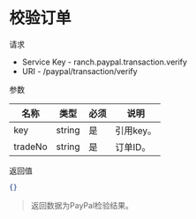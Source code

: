 # 校验订单

请求
- Service Key - ranch.paypal.transaction.verify
- URI - /paypal/transaction/verify

参数

|名称|类型|必须|说明|
|---|---|---|---|
|key|string|是|引用key。|
|tradeNo|string|是|订单ID。|

返回值
```json
{}
```

> 返回数据为PayPal检验结果。
